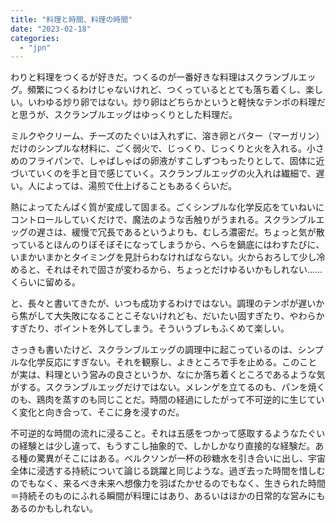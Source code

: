 ```yaml
---
title: "料理と時間、料理の時間"
date: "2023-02-18"
categories: 
  - "jpn"
---
```


わりと料理をつくるが好きだ。つくるのが一番好きな料理はスクランブルエッグ。頻繁につくるわけじゃないけれど、つくっているととても落ち着くし、楽しい。いわゆる炒り卵ではない。炒り卵はどちらかというと軽快なテンポの料理だと思うが、スクランブルエッグはゆっくりとした料理だ。

ミルクやクリーム、チーズのたぐいは入れずに、溶き卵とバター（マーガリン）だけのシンプルな材料に、ごく弱火で、じっくり、じっくりと火を入れる。小さめのフライパンで、しゃばしゃばの卵液がすこしずつもったりとして、固体に近づいていくのを手と目で感じていく。スクランブルエッグの火入れは繊細で、遅い。人によっては、湯煎で仕上げることもあるくらいだ。

熱によってたんぱく質が変成して固まる。ごくシンプルな化学反応をていねいにコントロールしていくだけで、魔法のような舌触りがうまれる。スクランブルエッグの遅さは、緩慢で冗長であるというよりも、むしろ濃密だ。ちょっと気が散っているとほんのりぼそぼそになってしまうから、へらを鍋底にはわすたびに、いまかいまかとタイミングを見計らわなければならない。火からおろして少し冷めると、それはそれで固さが変わるから、ちょっとだけゆるいかもしれない……くらいに留める。

と、長々と書いてきたが、いつも成功するわけではない。調理のテンポが遅いから焦がして大失敗になることこそないけれども、だいたい固すぎたり、やわらかすぎたり、ポイントを外してしまう。そういうブレもふくめて楽しい。

さっきも書いたけど、スクランブルエッグの調理中に起こっているのは、シンプルな化学反応にすぎない。それを観察し、よきところで手を止める。このことが実は、料理という営みの良さというか、なにか落ち着くところであるような気がする。スクランブルエッグだけではない。メレンゲを立てるのも、パンを焼くのも、鶏肉を蒸すのも同じことだ。時間の経過にしたがって不可逆的に生じていく変化と向き合って、そこに身を浸すのだ。

不可逆的な時間の流れに浸ること。それは五感をつかって感取するようなたぐいの経験とは少し違って、もうすこし抽象的で、しかしかなり直接的な経験だ。ある種の驚異がそこにはある。ベルクソンが一杯の砂糖水を引き合いに出し、宇宙全体に浸透する持続について論じる跳躍と同じような。過ぎ去った時間を惜しむのでもなく、来るべき未来へ想像力を羽ばたかせるのでもなく、生きられた時間＝持続そのものにふれる瞬間が料理にはあり、あるいはほかの日常的な営みにもあるのかもしれない。
